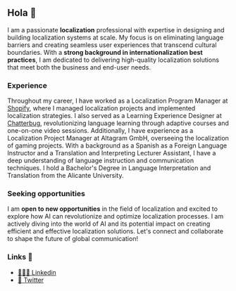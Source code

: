 ## Hola 👋

I am a passionate **localization** professional with expertise in designing and building localization systems at scale. 
My focus is on eliminating language barriers and creating seamless user experiences that transcend cultural boundaries. 
With a **strong background in internationalization best practices**, 
I am dedicated to delivering high-quality localization solutions that meet both the business and end-user needs. 

### Experience

Throughout my career, I have worked as a Localization Program Manager at [Shopify](https://shopify.com), 
where I managed localization projects and implemented localization strategies. 
I also served as a Learning Experience Designer at [Chatterbug](https://chatterbug.com), 
revolutionizing language learning through adaptive courses and one-on-one video sessions. 
Additionally, I have experience as a Localization Project Manager at Altagram GmbH, 
overseeing the localization of gaming projects. 
With a background as a Spanish as a Foreign Language Instructor and a Translation and Interpreting Lecturer Assistant, 
I have a deep understanding of language instruction and communication techniques. 
I hold a Bachelor's Degree in Language Interpretation and Translation from the Alicante University. 

### Seeking opportunities

I am **open to new opportunities** in the field of localization and excited to explore how AI can revolutionize and optimize localization processes. 
I am actively diving into the world of AI and its potential impact on creating efficient and effective localization solutions. 
Let's connect and collaborate to shape the future of global communication!

### Links 🔗

- [👩🏻‍💼 Linkedin](https://www.linkedin.com/in/mariajosesalmeron/)
- [🐥 Twitter](https://twitter.com/mjsesalm)
